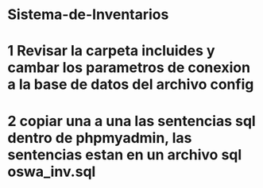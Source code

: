 # Sistema-de-Inventarios

# 1 Revisar la carpeta incluides  y cambar los parametros de conexion a la base de datos del archivo  config  
# 2 copiar una a una las sentencias sql dentro de phpmyadmin, las sentencias estan en un archivo sql oswa_inv.sql
